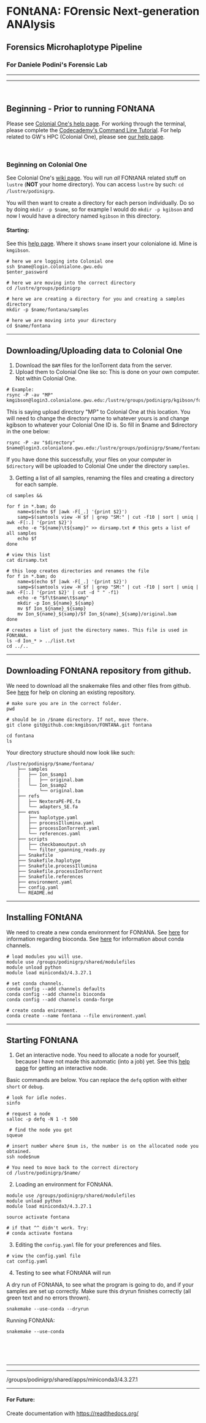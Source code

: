 # FONtANA: FOrensic Next-generation ANAlysis
## Forensics Microhaplotype Pipeline
### For Daniele Podini's Forensic Lab
---
---

<br />

## Beginning - Prior to running FONtANA
Please see [Colonial One's help page](https://colonialone.gwu.edu/getting-access/). For working through the terminal, please complete the [Codecademy's Command Line Tutorial](https://www.codecademy.com/learn/learn-the-command-line). For help related to GW's HPC (Colonial One), please see [our help page](https://gwcbi.github.io/HPC/).


<br />

### Beginning on Colonial One
See Colonial One's [wiki page](https://colonialone.gwu.edu/available-filesystems/). You will run *all* FONtANA related stuff on `lustre` (**NOT** your home directory). You can access `lustre` by such: `cd /lustre/podinigrp`.

You will then want to create a directory for each person individually. Do so by doing `mkdir -p $name`, so for example I would do `mkdir -p kgibson` and now I would have a directory named `kgibson` in this directory.

#### Starting:

See this [help page](https://colonialone.gwu.edu/quick-start/). Where it shows `$name` insert your colonialone id. Mine is `kmgibson`.

```
# here we are logging into Colonial one
ssh $name@login.colonialone.gwu.edu
$enter_password

# here we are moving into the correct directory
cd /lustre/groups/podinigrp 

# here we are creating a directory for you and creating a samples directory
mkdir -p $name/fontana/samples

# here we are moving into your directory
cd $name/fontana
```
---
## Downloading/Uploading data to Colonial One

1. Download the `BAM` files for the IonTorrent data from the server.
2. Upload them to Colonial One like so:
This is done on your own computer. Not within Colonial One.

```
# Example:
rsync -P -av "MP" kmgibson@login3.colonialone.gwu.edu:/lustre/groups/podinigrp/kgibson/fontana/samples

```

This is saying upload directory "MP" to Colonial One at this location. You will need to change the directory name to whatever yours is and change kgibson to whatever your Colonial One ID is. So fill in $name and $directory in the one below:

```
rsync -P -av "$directory" $name@login3.colonialone.gwu.edu:/lustre/groups/podinigrp/$name/fontana/samples
```

If you have done this successfully, your files on your computer in `$directory` will be uploaded to Colonial One under the directory `samples`.

3. Getting a list of all samples, renaming the files and creating a directory for each sample.

```
cd samples &&

for f in *.bam; do 
    name=$(echo $f |awk -F[_.] '{print $2}')
    samp=$(samtools view -H $f | grep "SM:" | cut -f10 | sort | uniq | awk -F[:.] '{print $2}')
    echo -e "${name}\t${samp}" >> dirsamp.txt # this gets a list of all samples
    echo $f
done

# view this list
cat dirsamp.txt

# this loop creates directories and renames the file
for f in *.bam; do
    name=$(echo $f |awk -F[_.] '{print $2}')
    samp=$(samtools view -H $f | grep "SM:" | cut -f10 | sort | uniq | awk -F[:.] '{print $2}' | cut -d " " -f1)
    echo -e "$f\t$name\t$samp"
    mkdir -p Ion_${name}_${samp}
    mv $f Ion_${name}_${samp}
    mv Ion_${name}_${samp}/$f Ion_${name}_${samp}/original.bam
done

# creates a list of just the directory names. This file is used in FONtANA.
ls -d Ion_* > ../list.txt 
cd ../..
```

---


## Downloading FONtANA repository from github.
We need to download all the snakemake files and other files from github. See [here](https://www.git-tower.com/learn/git/commands/git-clone) for help on cloning an existing repository.

```
# make sure you are in the correct folder. 
pwd

# should be in /$name directory. If not, move there.
git clone git@github.com:kmgibson/FONTANA.git fontana

cd fontana
ls

```

Your directory structure should now look like such:

```
/lustre/podinigrp/$name/fontana/
    ├── samples
    │   ├── Ion_$samp1
    |   |   ├── original.bam
    │   └── Ion_$samp2
    |       └── original.bam
    ├── refs
    │   ├── NexteraPE-PE.fa
    │   └── adapters_SE.fa
    ├── envs
    │   ├── haplotype.yaml
    │   ├── processIllumina.yaml
    │   ├── processIonTorrent.yaml
    │   └── references.yaml
    ├── scripts
    │   ├── checkbamoutput.sh
    │   └── filter_spanning_reads.py
    ├── Snakefile
    ├── Snakefile.haplotype
    ├── Snakefile.processIllumina
    ├── Snakefile.processIonTorrent
    ├── Snakefile.references
    ├── environment.yaml
    ├── config.yaml
    └── README.md
```


---

## Installing FONtANA
We need to create a new conda environment for FONtANA. See [here](https://bioconda.github.io/user/install.html) for information regarding bioconda. See [here](https://docs.conda.io/projects/conda/en/latest/user-guide/concepts/channels.html) for information about conda channels.

```
# load modules you will use.
module use /groups/podinigrp/shared/modulefiles
module unload python
module load miniconda3/4.3.27.1

# set conda channels.
conda config --add channels defaults
conda config --add channels bioconda
conda config --add channels conda-forge

# create conda enironment.
conda create --name fontana --file environment.yaml

```

---

## Starting FONtANA

1. Get an interactive node.
You need to allocate a node for yourself, because I have not made this automatic (into a job) yet. See this [help page](https://github.com/gwcbi/HPC/blob/master/interactive_jobs.md) for getting an interactive node.

Basic commands are below. You can replace the `defq` option with either `short` or `debug`.

```
# look for idle nodes.
sinfo

# request a node
salloc -p defq -N 1 -t 500

 # find the node you got
squeue

# insert number where $num is, the number is on the allocated node you obtained.
ssh node$num

# You need to move back to the correct directory
cd /lustre/podinigrp/$name/
```

2. Loading an environment for FONtANA.

```
module use /groups/podinigrp/shared/modulefiles
module unload python
module load miniconda3/4.3.27.1

source activate fontana

# if that ^^ didn't work. Try:
# conda activate fontana

```

3. Editing the `config.yaml` file for your preferences and files.

```
# view the config.yaml file
cat config.yaml
```

 
4. Testing to see what FONtANA will run

A dry run of FONtANA, to see what the program is going to do, and if your samples are set up correctly. Make sure this dryrun finishes correctly (all green text and no errors thrown).

```
snakemake --use-conda --dryrun
```

Running FONtANA:

```
snakemake --use-conda 
```

<br />
<br />
<br />

---
---

/groups/podinigrp/shared/apps/miniconda3/4.3.27.1
<br />


---

#### For Future:
Create documentation with https://readthedocs.org/

